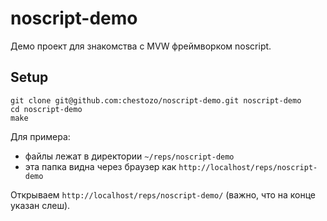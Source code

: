 # noscript-demo
Демо проект для знакомства с MVW фреймворком noscript.

## Setup
```
git clone git@github.com:chestozo/noscript-demo.git noscript-demo
cd noscript-demo
make
```

Для примера:
- файлы лежат в директории `~/reps/noscript-demo`
- эта папка видна через браузер как `http://localhost/reps/noscript-demo`

Открываем `http://localhost/reps/noscript-demo/` (важно, что на конце указан слеш).
